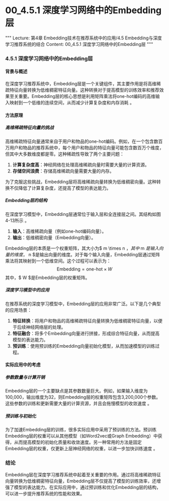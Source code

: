 # 00_4.5.1 深度学习网络中的Embedding层

"""
Lecture: 第4章 Embedding技术在推荐系统中的应用/4.5 Embedding与深度学习推荐系统的结合
Content: 00_4.5.1 深度学习网络中的Embedding层
"""

### 4.5.1 深度学习网络中的Embedding层

#### 背景与概述

在深度学习推荐系统中，Embedding层是一个关键组件，其主要作用是将高维稀疏特征向量转换为低维稠密特征向量。这种转换对于提高模型的训练效率和推荐效果至关重要。Embedding层的核心思想是利用矩阵乘法将one-hot编码的高维输入映射到一个低维的连续空间，从而减少计算复杂度和内存消耗   。

#### 方法原理

##### 高维稀疏特征向量的挑战

高维稀疏特征向量通常来自于用户和物品的one-hot编码。例如，在一个包含数百万用户和物品的推荐系统中，每个用户和物品的特征向量可能包含数百万个维度，但其中大多数维度都是零。这种稀疏性导致了两个主要问题：
1. **计算复杂度高**：神经网络在处理高维稀疏向量时需要大量的计算资源。
2. **存储空间浪费**：存储高维稀疏向量需要大量的内存。

为了克服这些挑战，Embedding层将高维稀疏向量转换为低维稠密向量。这种转换不仅降低了计算复杂度，还提高了模型的表达能力。

##### Embedding层的结构

在深度学习模型中，Embedding层通常位于输入层和全连接层之间。其结构如图4-13所示 。

1. **输入**：高维稀疏向量（例如one-hot编码向量）。
2. **输出**：低维稠密向量（Embedding向量）。

Embedding层的本质是一个权重矩阵，其大小为$ m \times n $，其中$ m $是输入向量的维度，$ n $是输出向量的维度。对于每个输入向量，Embedding层通过矩阵乘法将其映射到一个低维空间。这个过程可以表示为：
$$ \text{Embedding} = \text{one-hot} \times W $$
其中，$ W $是Embedding层的权重矩阵。

##### 深度学习模型中的应用

在推荐系统的深度学习模型中，Embedding层的应用非常广泛。以下是几个典型的应用场景：

1. **特征转换**：将用户和物品的高维稀疏特征向量转换为低维稠密特征向量，以便于后续神经网络层的处理。
2. **特征融合**：将多个Embedding向量进行拼接，形成综合特征向量，从而提高模型的表达能力。
3. **预训练**：使用预训练的Embedding向量初始化模型，从而加速模型的训练过程。

#### 实际应用中的考虑

##### 参数数量与计算开销

Embedding层的一个主要缺点是其参数数量巨大。例如，如果输入维度为100,000，输出维度为32，则Embedding层的权重矩阵包含3,200,000个参数。这些参数的训练和更新需要大量的计算资源，并且会拖慢模型的收敛速度  。

##### 预训练与初始化

为了加速Embedding层的训练，很多实际应用中采用了预训练的方法。预训练Embedding层的权重可以从其他模型（如Word2vec或Graph Embedding）中获得，从而提高模型的初始化质量和收敛速度。另一种常用的方法是固定Embedding层的权重，仅更新上层神经网络的权重，以进一步加快训练速度  。

### 结论

Embedding层在深度学习推荐系统中起着至关重要的作用。通过将高维稀疏特征向量转换为低维稠密特征向量，Embedding层不仅提高了模型的训练效率，还增强了模型的表达能力。在实际应用中，通过预训练和优化Embedding层的结构，可以进一步提升推荐系统的性能和效果。